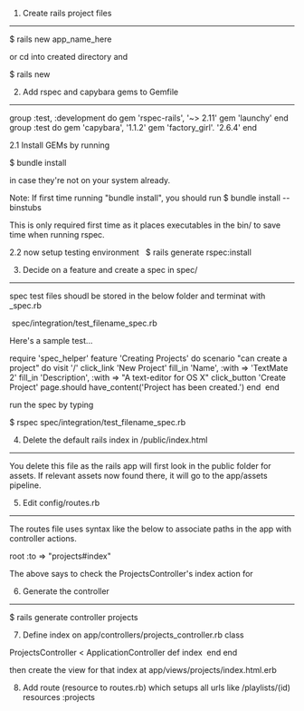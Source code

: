 1. Create rails project files
______________________________

$ rails new app_name_here

or cd into created directory and

$ rails new


2. Add rspec and capybara gems to Gemfile
_________________________________________

group :test, :development do
  gem 'rspec-rails', '~> 2.11'
  gem 'launchy'
end
group :test do
  gem 'capybara', '1.1.2'
  gem 'factory_girl'. '2.6.4'
end

2.1 Install GEMs by running

$ bundle install

in case they're not on your system already.

Note: If first time running "bundle install", you should run
$ bundle install --binstubs

This is only required first time as it places executables in the bin/ to save time when running rspec.

2.2 now setup testing environment
 
$ rails generate rspec:install


3. Decide on a feature and create a spec in spec/
________________________________________________

spec test files shoudl be stored in the below folder and terminat with _spec.rb

 spec/integration/test_filename_spec.rb

Here's a sample test...

require 'spec_helper'
feature 'Creating Projects' do
  scenario "can create a project" do
    visit '/'
    click_link 'New Project'
    fill_in 'Name', :with => 'TextMate 2'
    fill_in 'Description', :with => "A text-editor for OS X"
    click_button 'Create Project'
    page.should have_content('Project has been created.')
end
 end

run the spec by typing

$ rspec spec/integration/test_filename_spec.rb


4. Delete the default rails index in /public/index.html
_______________________________________________________

You delete this file as the rails app will first look in the public folder for assets.  If relevant assets now found there, it will go to the app/assets pipeline.


5. Edit config/routes.rb
________________________

The routes file uses syntax like the below to associate paths in the app with controller actions.

root :to => "projects#index"

The above says to check the ProjectsController's index action for

6. Generate the controller 
__________________________

$ rails generate controller projects


7. Define index on app/controllers/projects_controller.rb class

ProjectsController < ApplicationController
  def index   end
end

then create the view for that index at app/views/projects/index.html.erb

8. Add route (resource to routes.rb) which setups all urls like /playlists/(id)
resources :projects






